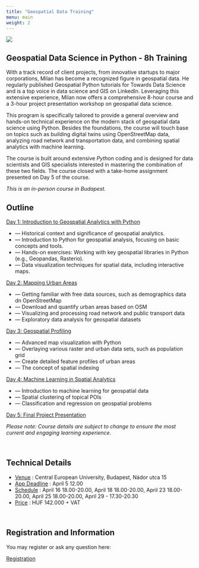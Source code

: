 ```yaml
---
title: "Geospatial Data Training"
menu: main
weight: 2
---
```



![](geocover.png)


## Geospatial Data Science in Python - 8h Training


With a track record of client projects, from innovative startups to major corporations, Milan has become a recognized figure in geospatial data. He regularly published Geospatial Python tutorials for Towards Data Science and is a top voice in data science and GIS on LinkedIn. Leveraging this extensive experience, Milan now offers a comprehensive 8-hour course and a 3-hour project presentation workshop on geospatial data science.

This program is specifically tailored to provide a general overview and hands-on technical experience on the modern stack of geospatial data science using Python. Besides the foundations, the course will touch base on topics such as building digital twins using OpenStreetMap data, analyzing road network and transportation data, and combining spatial analytics with machine learning.

The course is built around extensive *Python* coding and is designed for data scientists and GIS specialists interested in mastering the combination of these two fields. The course closed with a take-home assignment presented on Day 5 of the course.

*This is an in-person course in Budapest.*
​

## Outline


[Day 1: Introduction to Geospatial Analytics with Python](https://www.janosov.com/geotraining/)
- — Historical context and significance of geospatial analytics.
- — Introduction to Python for geospatial analysis, focusing on basic concepts and tools.
- — Hands-on exercises: Working with key geospatial libraries in Python (e.g., Geopandas, Rasterio).
- — Data visualization techniques for spatial data, including interactive maps.


[Day 2: Mapping Urban Areas](https://www.janosov.com/geotraining/)
- — Getting familiar with free data sources, such as demographics data dn OpenStreetMap
- — Download and quantify urban areas based on OSM
- — Visualizing and processing road network and public transport data
- — Exploratory data analysis for geospatial datasets


[Day 3: Geospatial Profiling](https://www.janosov.com/geotraining/)
- — Advanced map visualization with Python
- — Overlaying various raster and urban data sets, such as population grid
- — Create detailed feature profiles of urban areas
- — The concept of spatial indexing


[Day 4: Machine Learning in Spatial Analytics](https://www.janosov.com/geotraining/)
- — Introduction to machine learning for geospatial data
- — Spatial clustering of topical POIs
- — Classification and regression on geospatial problems


[Day 5: Final Project Presentation](https://www.janosov.com/geotraining/)




*Please note: Course details are subject to change to ensure the most current and engaging learning experience.*



​
## Technical Details

- [Venue](https://www.janosov.com/geotraining/) : Central European University, Budapest, Nádor utca 15
- [App Deadline](https://www.janosov.com/geotraining/) : April 5 12.00
- [Schedule](https://www.janosov.com/geotraining/) : April 16 18.00-20.00, April 18 18.00-20.00, April 23 18.00-20.00, April 25 18.00-20.00, April 29 - 17.30-20.30
- [Price](https://www.janosov.com/geotraining/) : HUF 142.000 + VAT


​
## Registration and Information

You may register or ask any question here:

<a class="service__contact button" href="../contact#geospatial-data-science-training">Registration</a>
